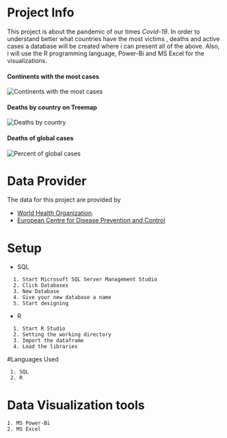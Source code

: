 # Project Info 
This project is about the pandemic of our times *Covid-19*. In order to understand better what countries have the most
victims , deaths and active cases a database will be created  where i can present all of the above.
Also, i will use the R programming language, Power-Bi and MS Excel for the visualizations.

#### Continents with the most cases
![Continents with the most cases](https://user-images.githubusercontent.com/47696240/97035369-e7887e00-156e-11eb-83da-3ca27bddc0b2.png)

#### Deaths by country on Treemap

![Deaths by country](https://user-images.githubusercontent.com/47696240/97035373-e8b9ab00-156e-11eb-9666-6bbecf0d9fb1.png)

#### Deaths of global cases

![Percent of global cases ](https://user-images.githubusercontent.com/47696240/97035374-e8b9ab00-156e-11eb-8d98-6b93a2cddc57.png)


 
# Data Provider
The data for this project are provided by 
* [World Health Organization](https://covid19.who.int/table).
* [European Centre for Disease Prevention and Control](https://www.ecdc.europa.eu/en/geographical-distribution-2019-ncov-cases) 

# Setup
   * SQL
```
  1. Start Microsoft SQL Server Management Studio
  2. Click Databases
  3. New Database 
  4. Give your new database a name 
  5. Start designing
```
   * R     
```
  1. Start R Studio 
  2. Setting the working directory
  3. Import the dataframe 
  4. Load the libraries
```
#Languages Used
```
 1. SQL
 2. R    
```
# Data Visualization tools 
```
1. MS Power-Bi
2. MS Excel
```
